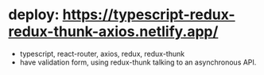 # deploy: https://typescript-redux-redux-thunk-axios.netlify.app/
- typescript, react-router, axios, redux, redux-thunk
- have validation form, using redux-thunk talking to an asynchronous API.